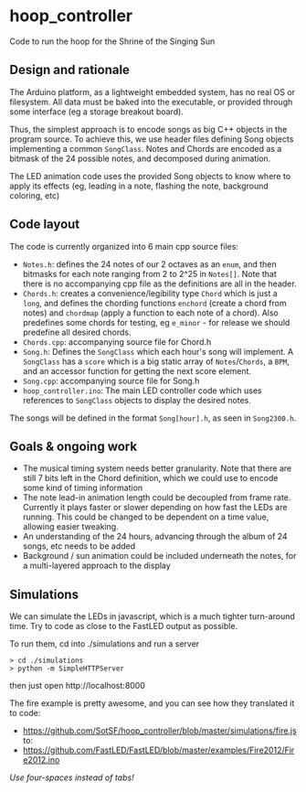 # hoop_controller
Code to run the hoop for the Shrine of the Singing Sun

## Design and rationale
The Arduino platform, as a lightweight embedded system, has no real OS or filesystem. All data must be baked into the executable, or provided through some interface (eg a storage breakout board).

Thus, the simplest approach is to encode songs as big C++ objects in the program source. To achieve this, we use header files defining Song objects implementing a common `SongClass`.
Notes and Chords are encoded as a bitmask of the 24 possible notes, and decomposed during animation.

The LED animation code uses the provided Song objects to know where to apply its effects (eg, leading in a note, flashing the note, background coloring, etc)

## Code layout
The code is currently organized into 6 main cpp source files:

- `Notes.h`: defines the 24 notes of our 2 octaves as an `enum`, and then bitmasks for each note ranging from 2 to 2^25 in `Notes[]`. Note that there is no accompanying cpp file as the definitions are all in the header.
- `Chords.h`: creates a convenience/legibility type `Chord` which is just a `long`, and defines the chording functions `enchord` (create a chord from notes) and `chordmap` (apply a function to each note of a chord). Also predefines some chords for testing, eg `e_minor` - for release we should predefine all desired chords.
- `Chords.cpp`: accompanying source file for Chord.h
- `Song.h`: Defines the `SongClass` which each hour's song will implement. A `SongClass` has a `score` which is a big static array of `Notes`/`Chords`, a `BPM`, and an accessor function for getting the next score element.
- `Song.cpp`: accompanying source file for Song.h
- `hoop_controller.ino`: The main LED controller code which uses references to `SongClass` objects to display the desired notes.

The songs will be defined in the format `Song[hour].h`, as seen in `Song2300.h`.

## Goals & ongoing work
- The musical timing system needs better granularity. Note that there are still 7 bits left in the Chord definition, which we could use to encode some kind of timing information
- The note lead-in animation length could be decoupled from frame rate. Currently it plays faster or slower depending on how fast the LEDs are running. This could be changed to be dependent on a time value, allowing easier tweaking.
- An understanding of the 24 hours, advancing through the album of 24 songs, etc needs to be added
- Background / sun animation could be included underneath the notes, for a multi-layered approach to the display

## Simulations
We can simulate the LEDs in javascript, which is a much tighter turn-around time.
Try to code as close to the FastLED output as possible.

To run them, cd into ./simulations and run a server

```
> cd ./simulations
> python -m SimpleHTTPServer
```

then just open http://localhost:8000

The fire example is pretty awesome, and you can see how they translated it to code:

- https://github.com/SotSF/hoop_controller/blob/master/simulations/fire.js
to:
- https://github.com/FastLED/FastLED/blob/master/examples/Fire2012/Fire2012.ino


*Use four-spaces instead of tabs!*